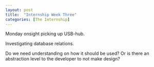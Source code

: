 ```yaml
---
layout: post
title:  "Internship Week Three"
categories: [The Internship]
---
```


Monday onsight picking up USB-hub.

Investigating database relations.

Do we need understanding on how it should be used? Or is there an abstraction level to the developer to not make design?



